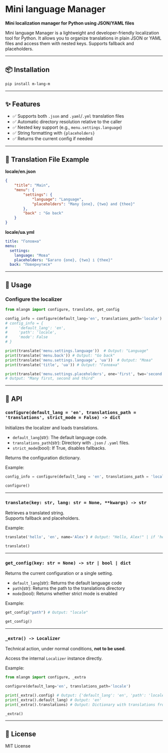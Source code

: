 # Mini language Manager

**Mini localization manager for Python using JSON/YAML files**

Mini language Manager is a lightweight and developer-friendly localization tool for Python. It allows you to organize translations in plain JSON or YAML files and access them with nested keys. Supports fallback and placeholders.

---

## 📦 Installation

```bash
pip install m-lang-m
```

---

## ✨ Features

- ✅ Supports both `.json` and `.yaml`/`.yml` translation files
- ✅ Automatic directory resolution relative to the caller
- ✅ Nested key support (e.g., `menu.settings.language`)
- ✅ String formatting with `{placeholders}`
- ✅ Returns the current config if needed

---

## 📁 Translation File Example

**locale/en.json**
```json
{
    "title": "Main",
    "menu": {
        "settings": {
            "language": "Language",
            "placeholders": "Many {one}, {two} and {thee}"
        },
        "back" : "Go back"
    }
}
```

**locale/ua.yml**
```yml
title: "Головна"
menu:
  settings:
    language: "Мова"
    placeholders: "Багато {one}, {two} і {thee}"
  back: "Повернутися"
```

---

## 🚀 Usage

### Configure the localizer

```python
from mlangm import configure, translate, get_config

config_info = configure(default_lang='en', translations_path='locale')
# config_info = {
#     'default_lang': 'en',
#     'path': 'locale',
#     'mode': False
# }

print(translate('menu.settings.language'))  # Output: "Language"
print(translate('menu.back')) # Output: "Go back"
print(translate('menu.settings.language', 'ua'))  # Output: "Мова"
print(translate('title', 'ua')) # Output: "Головна"

print(translate('menu.settings.placeholders', one='first', two='second', thee='third'))
# Output: "Many first, second and third"
```

---

## 🔧 API

### `configure(default_lang = 'en', translations_path = 'translations', strict_mode = False) -> dict`

Initializes the localizer and loads translations.

- `default_lang`(str): The default language code.
- `translations_path`(str): Directory with `.json` / `.yaml` files.
- `strict_mode`(bool): If True, disables fallbacks.

Returns the configuration dictionary.

Example:
```python
config_info = configure(default_lang = 'en', translations_path = 'locale', strict_mode = False)
```
```python
configure()
```
---

### `translate(key: str, lang: str = None, **kwargs) -> str`

Retrieves a translated string.  
Supports fallback and placeholders.

Example:
```python
translate('hello', 'en', name='Alex') # Output: "Hello, Alex!" | if 'hello' key -> "Hello, {name}!"
```
```python
translate()
```
---

### `get_config(key: str = None) -> str | bool | dict`

Returns the current configuration or a single setting.

- `default_lang`(str): Returns the default language code
- `path`(str): Returns the path to the translations directory
- `mode`(bool): Returns whether strict mode is enabled


Example:
```python
get_config("path") # Output: "locale"
```
```python
get_config()
```
---

### `_extra() -> Localizer`

Technical action, under normal conditions, __**not to be used**__.

Access the internal `Localizer` instance directly.

Example:
```python
from mlangm import configure, _extra

configure(default_lang='en', translations_path='locale')

print(_extra().config) # Output: {'default_lang': 'en', 'path': 'locale', 'mode': False}
print(_extra().default_lang) # Output: 'en'
print(_extra().translations) # Output: Dictionary with translations from the 'locale' folder
```
```python
_extra()
```
---

## 📄 License

MIT License